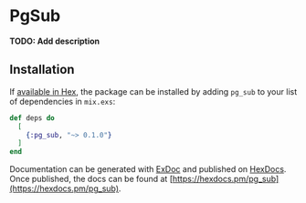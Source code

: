 # PgSub

**TODO: Add description**

## Installation

If [available in Hex](https://hex.pm/docs/publish), the package can be installed
by adding `pg_sub` to your list of dependencies in `mix.exs`:

```elixir
def deps do
  [
    {:pg_sub, "~> 0.1.0"}
  ]
end
```

Documentation can be generated with [ExDoc](https://github.com/elixir-lang/ex_doc)
and published on [HexDocs](https://hexdocs.pm). Once published, the docs can
be found at [https://hexdocs.pm/pg_sub](https://hexdocs.pm/pg_sub).

